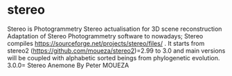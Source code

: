 # stereo
Stereo is Photogrammetry Stereo actualisation for 3D scene reconstruction Adaptation of Stereo Photogrammetry software to nowadays; Stereo compiles https://sourceforge.net/projects/stereo/files/ . It starts from stereo2 (https://github.com/moueza/stereo2)=2.99 to 3.0 and main versions will be coupled with alphabetic sorted beings from phylogenetic evolution. 3.0.0= Stereo Anemone  By Peter MOUEZA

